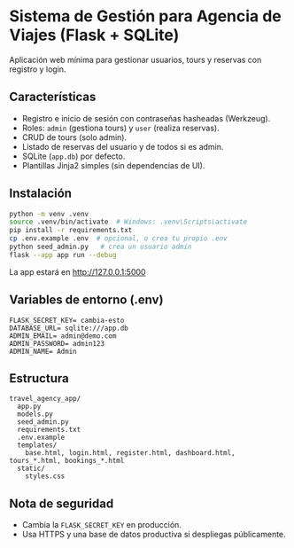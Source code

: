 # Sistema de Gestión para Agencia de Viajes (Flask + SQLite)

Aplicación web mínima para gestionar usuarios, tours y reservas con registro y login.

## Características
- Registro e inicio de sesión con contraseñas hasheadas (Werkzeug).
- Roles: `admin` (gestiona tours) y `user` (realiza reservas).
- CRUD de tours (solo admin).
- Listado de reservas del usuario y de todos si es admin.
- SQLite (`app.db`) por defecto.
- Plantillas Jinja2 simples (sin dependencias de UI).

## Instalación
```bash
python -m venv .venv
source .venv/bin/activate  # Windows: .venv\Scripts\activate
pip install -r requirements.txt
cp .env.example .env  # opcional, o crea tu propio .env
python seed_admin.py   # crea un usuario admin
flask --app app run --debug
```
La app estará en http://127.0.0.1:5000

## Variables de entorno (.env)
```
FLASK_SECRET_KEY= cambia-esto
DATABASE_URL= sqlite:///app.db
ADMIN_EMAIL= admin@demo.com
ADMIN_PASSWORD= admin123
ADMIN_NAME= Admin
```

## Estructura
```
travel_agency_app/
  app.py
  models.py
  seed_admin.py
  requirements.txt
  .env.example
  templates/
    base.html, login.html, register.html, dashboard.html, tours_*.html, bookings_*.html
  static/
    styles.css
```

## Nota de seguridad
- Cambia la `FLASK_SECRET_KEY` en producción.
- Usa HTTPS y una base de datos productiva si despliegas públicamente.

